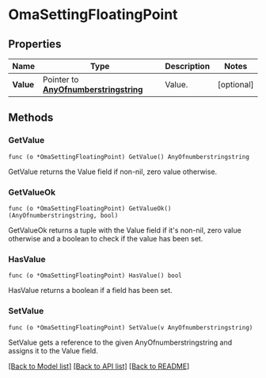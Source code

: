 # OmaSettingFloatingPoint

## Properties

Name | Type | Description | Notes
------------ | ------------- | ------------- | -------------
**Value** | Pointer to [**AnyOfnumberstringstring**](anyOf&lt;number,string,string&gt;.md) | Value. | [optional] 

## Methods

### GetValue

`func (o *OmaSettingFloatingPoint) GetValue() AnyOfnumberstringstring`

GetValue returns the Value field if non-nil, zero value otherwise.

### GetValueOk

`func (o *OmaSettingFloatingPoint) GetValueOk() (AnyOfnumberstringstring, bool)`

GetValueOk returns a tuple with the Value field if it's non-nil, zero value otherwise
and a boolean to check if the value has been set.

### HasValue

`func (o *OmaSettingFloatingPoint) HasValue() bool`

HasValue returns a boolean if a field has been set.

### SetValue

`func (o *OmaSettingFloatingPoint) SetValue(v AnyOfnumberstringstring)`

SetValue gets a reference to the given AnyOfnumberstringstring and assigns it to the Value field.


[[Back to Model list]](../README.md#documentation-for-models) [[Back to API list]](../README.md#documentation-for-api-endpoints) [[Back to README]](../README.md)



